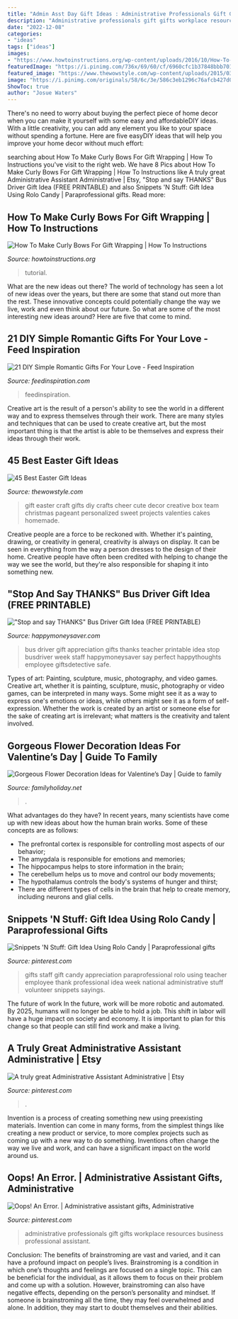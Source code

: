 ```yaml
---
title: "Admin Asst Day Gift Ideas : Administrative Professionals Gift Gifts Workplace Resources Business Professional Assistant"
description: "Administrative professionals gift gifts workplace resources business professional assistant"
date: "2022-12-08"
categories:
- "ideas"
tags: ["ideas"]
images:
- "https://www.howtoinstructions.org/wp-content/uploads/2016/10/How-To-Make-Curly-Bows-For-Gift-Wrapping-1.jpg"
featuredImage: "https://i.pinimg.com/736x/69/60/cf/6960cfc1b37848bbb7013ff79fabf830.jpg"
featured_image: "https://www.thewowstyle.com/wp-content/uploads/2015/03/valenties-gift-ideas-diy-easter-gift-ideas-creative-easter-decor-ideas-easter-craft-ideas-f50726.jpg"
image: "https://i.pinimg.com/originals/58/6c/3e/586c3eb1296c76afcb427d07fe03b485.jpg"
ShowToc: true
author: "Josue Waters"
---
```



There's no need to worry about buying the perfect piece of home decor when you can make it yourself with some easy and affordableDIY ideas. With a little creativity, you can add any element you like to your space without spending a fortune. Here are five easyDIY ideas that will help you improve your home decor without much effort: 

	

		
searching about How To Make Curly Bows For Gift Wrapping | How To Instructions you've visit to the right web. We have 8 Pics about How To Make Curly Bows For Gift Wrapping | How To Instructions like A truly great Administrative Assistant Administrative | Etsy, &quot;Stop and say THANKS&quot; Bus Driver Gift Idea (FREE PRINTABLE) and also Snippets &#039;N Stuff: Gift Idea Using Rolo Candy | Paraprofessional gifts. Read more:
		
    
## How To Make Curly Bows For Gift Wrapping | How To Instructions

<img loading=lazy src="https://www.howtoinstructions.org/wp-content/uploads/2016/10/How-To-Make-Curly-Bows-For-Gift-Wrapping-1.jpg" onerror="this.onerror=null;this.src='https://tse2.mm.bing.net/th?id=OIP.EhUx0mVUhaM6s_pd3U6hIgHaPL&amp;pid=15.1';" alt="How To Make Curly Bows For Gift Wrapping | How To Instructions">

_Source: howtoinstructions.org_

>tutorial. 

	

What are the new ideas out there?
The world of technology has seen a lot of new ideas over the years, but there are some that stand out more than the rest. These innovative concepts could potentially change the way we live, work and even think about our future. So what are some of the most interesting new ideas around? Here are five that come to mind.

    
## 21 DIY Simple Romantic Gifts For Your Love - Feed Inspiration

<img loading=lazy src="https://www.feedinspiration.com/wp-content/uploads/2017/01/Easy-DIY-Gifts.jpg" onerror="this.onerror=null;this.src='https://tse2.mm.bing.net/th?id=OIP.y5CWxMMgWCs-sjVy_DHsZAHaPe&amp;pid=15.1';" alt="21 DIY Simple Romantic Gifts For Your Love - Feed Inspiration">

_Source: feedinspiration.com_

>feedinspiration. 

	

Creative art is the result of a person's ability to see the world in a different way and to express themselves through their work. There are many styles and techniques that can be used to create creative art, but the most important thing is that the artist is able to be themselves and express their ideas through their work.

    
## 45 Best Easter Gift Ideas

<img loading=lazy src="https://www.thewowstyle.com/wp-content/uploads/2015/03/valenties-gift-ideas-diy-easter-gift-ideas-creative-easter-decor-ideas-easter-craft-ideas-f50726.jpg" onerror="this.onerror=null;this.src='https://tse3.mm.bing.net/th?id=OIP.lKqqm-jWRQUDNAU0gaiQRQHaJ3&amp;pid=15.1';" alt="45 Best Easter Gift Ideas">

_Source: thewowstyle.com_

>gift easter craft gifts diy crafts cheer cute decor creative box team christmas pageant personalized sweet projects valenties cakes homemade. 

	

Creative people are a force to be reckoned with. Whether it's painting, drawing, or creativity in general, creativity is always on display. It can be seen in everything from the way a person dresses to the design of their home. Creative people have often been credited with helping to change the way we see the world, but they're also responsible for shaping it into something new.

    
## &quot;Stop And Say THANKS&quot; Bus Driver Gift Idea (FREE PRINTABLE)

<img loading=lazy src="http://happymoneysaver.com/wp-content/uploads/2014/05/busdriver1.jpg" onerror="this.onerror=null;this.src='https://tse4.mm.bing.net/th?id=OIP.91XONxTXevBd8fNSFmz4eQHaL-&amp;pid=15.1';" alt="&quot;Stop and say THANKS&quot; Bus Driver Gift Idea (FREE PRINTABLE)">

_Source: happymoneysaver.com_

>bus driver gift appreciation gifts thanks teacher printable idea stop busdriver week staff happymoneysaver say perfect happythoughts employee giftsdetective safe. 

	

Types of art: Painting, sculpture, music, photography, and video games.
Creative art, whether it is painting, sculpture, music, photography or video games, can be interpreted in many ways. Some might see it as a way to express one's emotions or ideas, while others might see it as a form of self-expression. Whether the work is created by an artist or someone else for the sake of creating art is irrelevant; what matters is the creativity and talent involved.

    
## Gorgeous Flower Decoration Ideas For Valentine’s Day | Guide To Family

<img loading=lazy src="http://www.familyholiday.net/wp-content/uploads/2013/01/Gorgeous-Flower-Decoration-Ideas-for-Valentine’s-Day_71.jpg" onerror="this.onerror=null;this.src='https://tse1.mm.bing.net/th?id=OIP.glQKCQn2vpkG99QuaEbUwQHaK6&amp;pid=15.1';" alt="Gorgeous Flower Decoration Ideas for Valentine’s Day | Guide to family">

_Source: familyholiday.net_

>. 

	

What advantages do they have?
In recent years, many scientists have come up with new ideas about how the human brain works. Some of these concepts are as follows: 
- The prefrontal cortex is responsible for controlling most aspects of our behavior; 
- The amygdala is responsible for emotions and memories; 
- The hippocampus helps to store information in the brain; 
- The cerebellum helps us to move and control our body movements; 
- The hypothalamus controls the body's systems of hunger and thirst; 
- There are different types of cells in the brain that help to create memory, including neurons and glial cells.

    
## Snippets &#039;N Stuff: Gift Idea Using Rolo Candy | Paraprofessional Gifts

<img loading=lazy src="https://i.pinimg.com/originals/58/6c/3e/586c3eb1296c76afcb427d07fe03b485.jpg" onerror="this.onerror=null;this.src='https://tse1.mm.bing.net/th?id=OIP.z-Wv4K-NvErkGwgc2PokigHaGI&amp;pid=15.1';" alt="Snippets &#039;N Stuff: Gift Idea Using Rolo Candy | Paraprofessional gifts">

_Source: pinterest.com_

>gifts staff gift candy appreciation paraprofessional rolo using teacher employee thank professional idea week national administrative stuff volunteer snippets sayings. 

	

The future of work
In the future, work will be more robotic and automated. By 2025, humans will no longer be able to hold a job. This shift in labor will have a huge impact on society and economy. It is important to plan for this change so that people can still find work and make a living.

    
## A Truly Great Administrative Assistant Administrative | Etsy

<img loading=lazy src="https://i.pinimg.com/736x/69/60/cf/6960cfc1b37848bbb7013ff79fabf830.jpg" onerror="this.onerror=null;this.src='https://tse2.mm.bing.net/th?id=OIP.DHm4pLWcxvF064wP1py7wQHaIC&amp;pid=15.1';" alt="A truly great Administrative Assistant Administrative | Etsy">

_Source: pinterest.com_

>. 

	

Invention is a process of creating something new using preexisting materials. Invention can come in many forms, from the simplest things like creating a new product or service, to more complex projects such as coming up with a new way to do something. Inventions often change the way we live and work, and can have a significant impact on the world around us.

    
## Oops! An Error. | Administrative Assistant Gifts, Administrative

<img loading=lazy src="https://i.pinimg.com/736x/8c/94/42/8c9442f5c139e99f5ca3af629ed7e16f.jpg" onerror="this.onerror=null;this.src='https://tse1.mm.bing.net/th?id=OIP.LyErsmPbic4ZkrDZ2_96-gHaLH&amp;pid=15.1';" alt="Oops! An Error. | Administrative assistant gifts, Administrative">

_Source: pinterest.com_

>administrative professionals gift gifts workplace resources business professional assistant. 

	

Conclusion: The benefits of brainstroming are vast and varied, and it can have a profound impact on people’s lives.
Brainstroming is a condition in which one’s thoughts and feelings are focused on a single topic. This can be beneficial for the individual, as it allows them to focus on their problem and come up with a solution. However, brainstroming can also have negative effects, depending on the person’s personality and mindset. If someone is brainstroming all the time, they may feel overwhelmed and alone. In addition, they may start to doubt themselves and their abilities.

